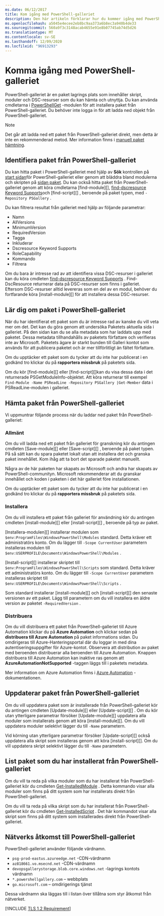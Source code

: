 ```yaml
---
ms.date: 06/12/2017
title: Kom igång med PowerShell-galleriet
description: Den här artikeln förklarar hur du kommer igång med PowerShell-galleriet och PowerShellGet-cmdletar
ms.openlocfilehash: a5045e4ecee2eb8bc9aa373a6b8ec3a940b4de33
ms.sourcegitcommit: 560a9f3c3148acab4655e91e8b07745ab74d5d26
ms.translationtype: MT
ms.contentlocale: sv-SE
ms.lasthandoff: 12/09/2020
ms.locfileid: "96913293"
---
```

# <a name="getting-started-with-the-powershell-gallery"></a>Komma igång med PowerShell-galleriet

PowerShell-galleriet är en paket lagrings plats som innehåller skript, moduler och DSC-resurser som du kan hämta och utnyttja. Du kan använda cmdletarna i [PowerShellGet](/powershell/module/powershellget) -modulen för att installera paket från PowerShell-galleriet. Du behöver inte logga in för att ladda ned objekt från PowerShell-galleriet.

> [!NOTE]
> Det går att ladda ned ett paket från PowerShell-galleriet direkt, men detta är inte en rekommenderad metod. Mer information finns i [manuell paket hämtning](how-to/working-with-packages/manual-download.md).

## <a name="discovering-packages-from-the-powershell-gallery"></a>Identifiera paket från PowerShell-galleriet

Du kan hitta paket i PowerShell-galleriet med hjälp av **Sök** kontrollen på [start sidan](https://www.powershellgallery.com)för PowerShell-galleriet eller genom att bläddra bland modulerna och skripten på [sidan paket](https://www.powershellgallery.com/packages). Du kan också hitta paket från PowerShell-galleriet genom att köra cmdletarna [find-module][], [find-dscresource Keyword Supports]och [find-script][] , beroende på paket typen, med `-Repository PSGallery` .

Du kan filtrera resultat från galleriet med hjälp av följande parametrar:

- Namn
- AllVersions
- MinimumVersion
- RequiredVersion
- Tagga
- Inkluderar
- Dscresource Keyword Supports
- RoleCapability
- Kommando
- Filtrera

Om du bara är intresse rad av att identifiera vissa DSC-resurser i galleriet kan du köra cmdleten [find-dscresource Keyword Supports][] . Find-DscResource returnerar data på DSC-resurser som finns i galleriet. Eftersom DSC-resurser alltid levereras som en del av en modul, behöver du fortfarande köra [install-module][] för att installera dessa DSC-resurser.

## <a name="learning-about-packages-in-the-powershell-gallery"></a>Lär dig om paket i PowerShell-galleriet

När du har identifierat ett paket som du är intresse rad av kanske du vill veta mer om det. Det kan du göra genom att undersöka Paketets aktuella sida i galleriet. På den sidan kan du se alla metadata som har laddats upp med paketet. Dessa metadata tillhandahålls av paketets författare och verifieras inte av Microsoft. Paketets ägare är starkt bunden till Galleri kontot som används för att publicera paketet och är mer tillförlitligt än fältet författare.

Om du upptäcker ett paket som du tycker att du inte har publicerat i en godkänd tro klickar du på **rapportera missbruk** på paketets sida.

Om du kör [find-module][] eller [find-script][]kan du visa dessa data i det returnerade PSGetModuleInfo-objektet. Att köra returnerar till exempel `Find-Module -Name PSReadLine -Repository PSGallery |Get-Member` data i PSReadLine-modulen i galleriet.

## <a name="downloading-packages-from-the-powershell-gallery"></a>Hämta paket från PowerShell-galleriet

Vi uppmuntrar följande process när du laddar ned paket från PowerShell-galleriet:

### <a name="inspect"></a>Allmänt

Om du vill ladda ned ett paket från galleriet för granskning kör du antingen cmdleten [Save-module][] eller [Save-script][] , beroende på paket typen. På så sätt kan du spara paketet lokalt utan att installera det och granska paket innehållet. Kom ihåg att ta bort det sparade paketet manuellt.

Några av de här paketen har skapats av Microsoft och andra har skapats av PowerShell-communityn. Microsoft rekommenderar att du granskar innehållet och koden i paketen i det här galleriet före installationen.

Om du upptäcker ett paket som du tycker att du inte har publicerat i en godkänd tro klickar du på **rapportera missbruk** på paketets sida.

### <a name="install"></a>Installera

Om du vill installera ett paket från galleriet för användning kör du antingen cmdleten [install-module][] eller [install-script][] , beroende på typ av paket.

[Installera-modulen][] installerar modulen som `$env:ProgramFiles\WindowsPowerShell\Modules` standard.
Detta kräver ett administratörs konto. Om du lägger till `-Scope CurrentUser` parametern installeras modulen till `$env:USERPROFILE\Documents\WindowsPowerShell\Modules` .

[Install-script][] installerar skriptet till `$env:ProgramFiles\WindowsPowerShell\Scripts` som standard.
Detta kräver ett administratörs konto. Om du lägger till `-Scope CurrentUser` parametern installeras skriptet till `$env:USERPROFILE\Documents\WindowsPowerShell\Scripts` .

Som standard installerar [install-module][] och [install-script][] den senaste versionen av ett paket. Lägg till parametern om du vill installera en äldre version av paketet `-RequiredVersion` .

### <a name="deploy"></a>Distribuera

Om du vill distribuera ett paket från PowerShell-galleriet till Azure Automation klickar du på **Azure Automation** och klickar sedan på **distribuera till Azure Automation** på paket informations sidan. Du omdirigeras till Azure-Hanteringsportal där du loggar in med dina autentiseringsuppgifter för Azure-kontot. Observera att distribution av paket med beroenden distribuerar alla beroenden till Azure Automation. Knappen distribuera till Azure Automation kan inaktive ras genom att **AzureAutomationNotSupported** -taggen läggs till i paketets metadata.

Mer information om Azure Automation finns i [Azure Automation](/azure/automation) -dokumentationen.

## <a name="updating-packages-from-the-powershell-gallery"></a>Uppdaterar paket från PowerShell-galleriet

Om du vill uppdatera paket som är installerade från PowerShell-galleriet kör du antingen cmdleten [Update-module][] eller [Update-script][] . Om du kör utan ytterligare parametrar försöker [Update-module][] uppdatera alla moduler som installerats genom att köra [install-module][]. Om du vill uppdatera moduler selektivt lägger du till `-Name` parametern.

Vid körning utan ytterligare parametrar försöker [Update-script][] också uppdatera alla skript som installeras genom att köra [install-script][]. Om du vill uppdatera skript selektivt lägger du till `-Name` parametern.

## <a name="list-packages-that-you-have-installed-from-the-powershell-gallery"></a>List paket som du har installerat från PowerShell-galleriet

Om du vill ta reda på vilka moduler som du har installerat från PowerShell-galleriet kör du cmdleten [Get-InstalledModule][] . Detta kommando visar alla moduler som finns på ditt system som har installerats direkt från PowerShell-galleriet.

Om du vill ta reda på vilka skript som du har installerat från PowerShell-galleriet kör du cmdleten [Get-InstalledScript][] . Det här kommandot visar alla skript som finns på ditt system som installerades direkt från PowerShell-galleriet.

## <a name="network-access-to-the-powershell-gallery"></a>Nätverks åtkomst till PowerShell-galleriet

PowerShell-galleriet använder följande värdnamn.

- `psg-prod-eastus.azureedge.net` -CDN-värdnamn
- `az818661.vo.msecnd.net` -CDN-värdnamn
- `devopsgallerystorage.blob.core.windows.net` -lagrings kontots värdnamn
- `*.powershellgallery.com` – webbplats
- `go.microsoft.com` – omdirigerings tjänst

Dessa värdnamn ska läggas till i listan över tillåtna som styr åtkomst från nätverket.

[!INCLUDE [TLS 1.2 Requirement](../../includes/tls-gallery.md)]

[Find-Dscresource Keyword Supports]: /powershell/module/powershellget/Find-DscResource
[Sök-modul]: /powershell/module/powershellget/Find-Module
[Sök – skript]: /powershell/module/powershellget/Find-Script
[Get-InstalledModule]: /powershell/module/powershellget/Get-InstalledModule
[Get-InstalledScript]: /powershell/module/powershellget/Get-InstalledScript
[Installera-modul]: /powershell/module/powershellget/Install-Module
[Installera – skript]: /powershell/module/powershellget/Install-Script
[Publish-Module]: /powershell/module/powershellget/Publish-Module
[Publish-Script]: /powershell/module/powershellget/Publish-Script
[Register-PSRepository]: /powershell/module/powershellget/Register-Repository
[Spara-modul]: /powershell/module/powershellget/Save-Module
[Spara – skript]: /powershell/module/powershellget/Save-Script
[Update-modul]: /powershell/module/powershellget/Update-Module
[Uppdatera skript]: /powershell/module/powershellget/Update-Script
